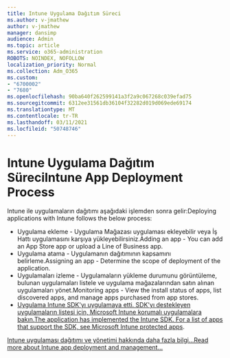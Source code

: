 ```yaml
---
title: Intune Uygulama Dağıtım Süreci
ms.author: v-jmathew
author: v-jmathew
manager: dansimp
audience: Admin
ms.topic: article
ms.service: o365-administration
ROBOTS: NOINDEX, NOFOLLOW
localization_priority: Normal
ms.collection: Adm_O365
ms.custom:
- "6700002"
- "7680"
ms.openlocfilehash: 90ba640f262599141a3f2a9c067268c039efad75
ms.sourcegitcommit: 6312ee31561db36104f32282d019d069ede69174
ms.translationtype: MT
ms.contentlocale: tr-TR
ms.lasthandoff: 03/11/2021
ms.locfileid: "50748746"
---
```

# <a name="intune-app-deployment-process"></a><span data-ttu-id="5602a-102">Intune Uygulama Dağıtım Süreci</span><span class="sxs-lookup"><span data-stu-id="5602a-102">Intune App Deployment Process</span></span>

<span data-ttu-id="5602a-103">Intune ile uygulamaların dağıtımı aşağıdaki işlemden sonra gelir:</span><span class="sxs-lookup"><span data-stu-id="5602a-103">Deploying applications with Intune follows the below process:</span></span>

- <span data-ttu-id="5602a-104">Uygulama ekleme - Uygulama Mağazası uygulaması ekleyebilir veya İş Hattı uygulamasını karşıya yükleyebilirsiniz.</span><span class="sxs-lookup"><span data-stu-id="5602a-104">Adding an app - You can add an App Store app or upload a Line of Business app.</span></span>
- <span data-ttu-id="5602a-105">Uygulama atama - Uygulamanın dağıtımının kapsamını belirleme.</span><span class="sxs-lookup"><span data-stu-id="5602a-105">Assigning an app - Determine the scope of deployment of the application.</span></span>
- <span data-ttu-id="5602a-106">Uygulamaları izleme - Uygulamaların yükleme durumunu görüntüleme, bulunan uygulamaları listele ve uygulama mağazalarından satın alınan uygulamaları yönet.</span><span class="sxs-lookup"><span data-stu-id="5602a-106">Monitoring apps - View the install status of apps, list discovered apps, and manage apps purchased from app stores.</span></span>
- <span data-ttu-id="5602a-107">[Uygulama Intune SDK'yı uygulamaya etti. SDK'yı destekleyen uygulamaların listesi için, Microsoft Intune korumalı uygulamalara bakın.](https://docs.microsoft.com/mem/intune/apps/apps-supported-intune-apps)</span><span class="sxs-lookup"><span data-stu-id="5602a-107">[The application has implemented the Intune SDK. For a list of apps that support the SDK, see Microsoft Intune protected apps](https://docs.microsoft.com/mem/intune/apps/apps-supported-intune-apps).</span></span>

[<span data-ttu-id="5602a-108">Intune uygulaması dağıtımı ve yönetimi hakkında daha fazla bilgi...</span><span class="sxs-lookup"><span data-stu-id="5602a-108">Read more about Intune app deployment and management...</span></span>](https://docs.microsoft.com/mem/intune/apps/app-management)
